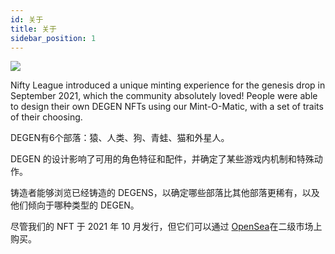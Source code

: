 ```yaml
---
id: 关于
title: 关于
sidebar_position: 1
---
```


![](/img/mintomatic.gif)

Nifty League introduced a unique minting experience for the genesis drop in September 2021, which the community absolutely loved! People were able to design their own DEGEN NFTs using our Mint-O-Matic, with a set of traits of their choosing.

DEGEN有6个部落：猿、人类、狗、青蛙、猫和外星人。

DEGEN 的设计影响了可用的角色特征和配件，并确定了某些游戏内机制和特殊动作。

铸造者能够浏览已经铸造的 DEGENS，以确定哪些部落比其他部落更稀有，以及他们倾向于哪种类型的 DEGEN。

尽管我们的 NFT 于 2021 年 10 月发行，但它们可以通过 [OpenSea](https://opensea.io/collection/niftydegen)在二级市场上购买。
